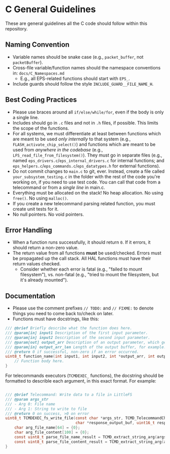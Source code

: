 # C General Guidelines
These are general guidelines all the C code should follow within this repository.

## Naming Convention
* Variable names should be snake case (e.g., `packet_buffer`, not `packetBuffer`).
* Cross-file variable/function names should the namespace conventions in:  `docs/C_Namespaces.md`
    * E.g., all EPS-related functions should start with `EPS_`.
* Include guards should follow the style `INCLUDE_GUARD__FILE_NAME_H`.

## Best Coding Practices
* Please use braces around all `if/else/while/for`, even if the body is only a single line.
* Includes should go in `.c` files and not in `.h` files, if possible. This limits the scope of the functions.
* For all systems, we must differentiate at least between functions which are meant to be used _only internally_ to that system (e.g., `FLASH_activate_chip_select()`) and functions which are meant to be used from _anywhere in the codebase_  (e.g., `LFS_read_file_from_filesystem()`). They must go in separate files (e.g., named `eps_drivers.c`/`eps_internal_drivers.c` for internal functions; and `eps_helpers.c`/`eps_commands.c`/`eps_datatypes.h` for external functions).
* Do not commit changes to `main.c` to git, ever. Instead, create a file called `your_subsystem_testing.c` in the folder with the rest of the code you're working on, if you need to use test code. You can call that code from a telecommand or from a *single line* in main.c.
* Everything must be allocated on the stack! No heap allocation. No using `free()`. No using `malloc()`.
* If you create a new telecommand parsing related function, you must create unit tests for it.
* No null pointers. No void pointers.

## Error Handling
* When a function runs successfully, it should return `0`. If it errors, it should return a non-zero value.
* The return value from all functions **must** be used/checked. Errors must be propagated up the call stack. All HAL functions must have their return values checked.
    * Consider whether each error is fatal (e.g., "failed to mount filesystem"), vs. non-fatal (e.g., "tried to mount the filesystem, but it's already mounted").

## Documentation
* Please use the comment prefixes `// TODO:` and `// FIXME:` to denote things you need to come back to/check on later.
* Functions must have docstrings, like this:

```c
/// @brief Briefly describe what the function does here.
/// @param[in] input1 Description of the first input parameter.
/// @param[in] input2 Description of the second input parameter.
/// @param[out] output_arr Description of an output parameter, which gets written to.
/// @param[in] output_arr_len Length of the output buffer, for example.
/// @return 0 if successful, non-zero if an error occurred.
uint8_t function_name(int input1, int input2, int *output_arr, int output_arr_len) {
    // Function body here.
}
```

For telecommands executors (`TCMDEXEC_` functions), the docstring should be formatted to describle each argument, in this exact format. For example:
```c

/// @brief Telecommand: Write data to a file in LittleFS
/// @param args_str
/// - Arg 0: File name
/// - Arg 1: String to write to file
/// @return 0 on success, >0 on error
uint8_t TCMDEXEC_fs_write_file(const char *args_str, TCMD_TelecommandChannel_enum_t tcmd_channel,
                               char *response_output_buf, uint16_t response_output_buf_len) {
    char arg_file_name[64] = {0};
    char arg_file_content[100] = {0};
    const uint8_t parse_file_name_result = TCMD_extract_string_arg(args_str, 0, arg_file_name, sizeof(arg_file_name));
    const uint8_t parse_file_content_result = TCMD_extract_string_arg(args_str, 1, arg_file_content, sizeof(arg_file_content));
}
```
